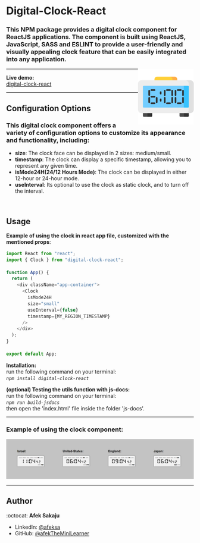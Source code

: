 # Digital-Clock-React

### This NPM package provides a digital clock component for ReactJS applications. The component is built using ReactJS, JavaScript, SASS and ESLINT to provide a user-friendly and visually appealing clock feature that can be easily integrated into any application. <br />

<img src="./readme-resources/clock.png" width=150px height=150px align="right">

---

**Live demo:** </br>[digital-clock-react](http://afektheminilearner.github.io/digital-clock-react)

---

## Configuration Options

### This digital clock component offers a variety of configuration options to customize its appearance and functionality, including:

- **size**: The clock face can be displayed in 2 sizes: medium/small.
- **timestamp**: The clock can display a specific timestamp, allowing you to represent any given time.
- **isMode24H(24/12 Hours Mode)**: The clock can be displayed in either 12-hour or 24-hour mode.
- **useInterval**: Its optional to use the clock as static clock, and to turn off the interval.

</br>

## Usage

**Example of using the clock in react app file, customized with the mentioned props**:

```js
import React from "react";
import { Clock } from "digital-clock-react";

function App() {
  return (
    <div className="app-container">
      <Clock
        isMode24H
        size="small"
        useInterval={false}
        timestamp={MY_REGION_TIMESTAMP}
      />
    </div>
  );
}

export default App;
```

**Installation:**</br>
run the following command on your terminal:</br> _`npm install digital-clock-react`_

**(optional) Testing the utils function with js-docs:**</br>
run the following command on your terminal:</br> _`npm run build-jsdocs`_</br>then open the 'index.html' file inside the folder 'js-docs'.

---

### **Example of using the clock component:**

![Example-GIF](./readme-resources/clock-gif.gif)

---

## Author

:octocat: **Afek Sakaju**

- LinkedIn: [@afeksa](https://www.linkedin.com/in/afeksa/)
- GitHub: [@afekTheMiniLearner](https://github.com/afekTheMiniLearner)
